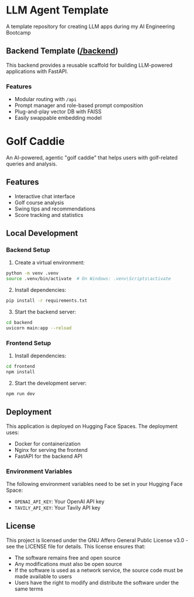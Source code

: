 # LLM Agent Template
A template repository for creating LLM apps during my AI Engineering Bootcamp

## Backend Template ([/backend](./backend))

This backend provides a reusable scaffold for building LLM-powered applications with FastAPI.

### Features
- Modular routing with `/api`
- Prompt manager and role-based prompt composition
- Plug-and-play vector DB with FAISS
- Easily swappable embedding model

# Golf Caddie

An AI-powered, agentic "golf caddie" that helps users with golf-related queries and analysis.

## Features

- Interactive chat interface
- Golf course analysis
- Swing tips and recommendations
- Score tracking and statistics

## Local Development

### Backend Setup
1. Create a virtual environment:
```bash
python -m venv .venv
source .venv/bin/activate  # On Windows: .venv\Scripts\activate
```

2. Install dependencies:
```bash
pip install -r requirements.txt
```

3. Start the backend server:
```bash
cd backend
uvicorn main:app --reload
```

### Frontend Setup
1. Install dependencies:
```bash
cd frontend
npm install
```

2. Start the development server:
```bash
npm run dev
```

## Deployment

This application is deployed on Hugging Face Spaces. The deployment uses:
- Docker for containerization
- Nginx for serving the frontend
- FastAPI for the backend API

### Environment Variables

The following environment variables need to be set in your Hugging Face Space:
- `OPENAI_API_KEY`: Your OpenAI API key
- `TAVILY_API_KEY`: Your Tavily API key

## License

This project is licensed under the GNU Affero General Public License v3.0 - see the LICENSE file for details. This license ensures that:
- The software remains free and open source
- Any modifications must also be open source
- If the software is used as a network service, the source code must be made available to users
- Users have the right to modify and distribute the software under the same terms
